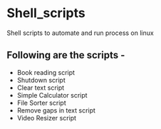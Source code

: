 # Shell_scripts
Shell scripts to automate and run process on linux

## Following are the scripts -

- Book reading script
- Shutdown script
- Clear text script
- Simple Calculator script
- File Sorter script
- Remove gaps in text script
- Video Resizer script


